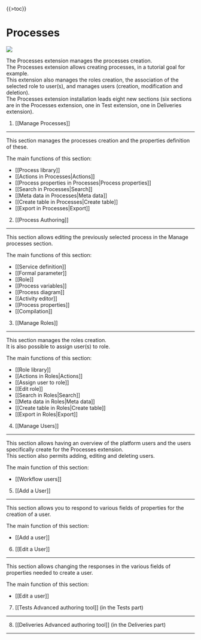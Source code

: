 {{\>toc}}

Processes
=========

![](processes-tabs1.png)

The Processes extension manages the processes creation.\
The Processes extension allows creating processes, in a tutorial goal for example.\
This extension also manages the roles creation, the association of the selected role to user(s), and manages users (creation, modification and deletion).\
The Processes extension installation leads eight new sections (six sections are in the Processes extension, one in Test extension, one in Deliveries extension).

1. [[Manage Processes]]
-----------------------

This section manages the processes creation and the properties definition of these.

The main functions of this section:

-   [[Process library]]
-   [[Actions in Processes|Actions]]
-   [[Process properties in Processes|Process properties]]
-   [[Search in Processes|Search]]
-   [[Meta data in Processes|Meta data]]
-   [[Create table in Processes|Create table]]
-   [[Export in Processes|Export]]

2. [[Process Authoring]]
------------------------

This section allows editing the previously selected process in the Manage processes section.

The main functions of this section:

-   [[Service definition]]
-   [[Formal parameter]]
-   [[Role]]
-   [[Process variables]]
-   [[Process diagram]]
-   [[Activity editor]]
-   [[Process properties]]
-   [[Compilation]]

3. [[Manage Roles]]
-------------------

This section manages the roles creation.\
It is also possible to assign user(s) to role.

The main functions of this section:

-   [[Role library]]
-   [[Actions in Roles|Actions]]
-   [[Assign user to role]]
-   [[Edit role]]
-   [[Search in Roles|Search]]
-   [[Meta data in Roles|Meta data]]
-   [[Create table in Roles|Create table]]
-   [[Export in Roles|Export]]

4. [[Manage Users]]
-------------------

This section allows having an overview of the platform users and the users specifically create for the Processes extension.\
This section also permits adding, editing and deleting users.

The main function of this section:

-   [[Workflow users]]

5. [[Add a User]]
-----------------

This section allows you to respond to various fields of properties for the creation of a user.

The main function of this section:

-   [[Add a user]]

6. [[Edit a User]]
------------------

This section allows changing the responses in the various fields of properties needed to create a user.

The main function of this section:

-   [[Edit a user]]

7. [[Tests Advanced authoring tool]] (in the Tests part)
--------------------------------------------------------

8. [[Deliveries Advanced authoring tool]] (in the Deliveries part)
------------------------------------------------------------------
